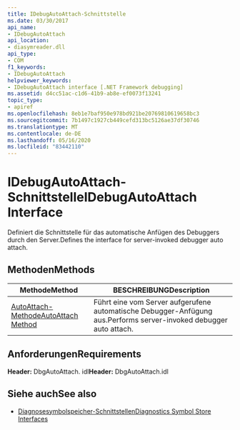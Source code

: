 ```yaml
---
title: IDebugAutoAttach-Schnittstelle
ms.date: 03/30/2017
api_name:
- IDebugAutoAttach
api_location:
- diasymreader.dll
api_type:
- COM
f1_keywords:
- IDebugAutoAttach
helpviewer_keywords:
- IDebugAutoAttach interface [.NET Framework debugging]
ms.assetid: d4cc51ac-c1d6-41b9-ab8e-ef0073f13241
topic_type:
- apiref
ms.openlocfilehash: 8eb1e7baf950e978bd921be20769810619658bc3
ms.sourcegitcommit: 7b1497c1927cb449cefd313bc5126ae37df30746
ms.translationtype: MT
ms.contentlocale: de-DE
ms.lasthandoff: 05/16/2020
ms.locfileid: "83442110"
---
```

# <a name="idebugautoattach-interface"></a><span data-ttu-id="f0c82-102">IDebugAutoAttach-Schnittstelle</span><span class="sxs-lookup"><span data-stu-id="f0c82-102">IDebugAutoAttach Interface</span></span>
<span data-ttu-id="f0c82-103">Definiert die Schnittstelle für das automatische Anfügen des Debuggers durch den Server.</span><span class="sxs-lookup"><span data-stu-id="f0c82-103">Defines the interface for server-invoked debugger auto attach.</span></span>  
  
## <a name="methods"></a><span data-ttu-id="f0c82-104">Methoden</span><span class="sxs-lookup"><span data-stu-id="f0c82-104">Methods</span></span>  
  
|<span data-ttu-id="f0c82-105">Methode</span><span class="sxs-lookup"><span data-stu-id="f0c82-105">Method</span></span>|<span data-ttu-id="f0c82-106">BESCHREIBUNG</span><span class="sxs-lookup"><span data-stu-id="f0c82-106">Description</span></span>|  
|------------|-----------------|  
|[<span data-ttu-id="f0c82-107">AutoAttach-Methode</span><span class="sxs-lookup"><span data-stu-id="f0c82-107">AutoAttach Method</span></span>](idebugautoattach-autoattach-method.md)|<span data-ttu-id="f0c82-108">Führt eine vom Server aufgerufene automatische Debugger-Anfügung aus.</span><span class="sxs-lookup"><span data-stu-id="f0c82-108">Performs server-invoked debugger auto attach.</span></span>|  
  
## <a name="requirements"></a><span data-ttu-id="f0c82-109">Anforderungen</span><span class="sxs-lookup"><span data-stu-id="f0c82-109">Requirements</span></span>  
 <span data-ttu-id="f0c82-110">**Header:** DbgAutoAttach. idl</span><span class="sxs-lookup"><span data-stu-id="f0c82-110">**Header:** DbgAutoAttach.idl</span></span>  
  
## <a name="see-also"></a><span data-ttu-id="f0c82-111">Siehe auch</span><span class="sxs-lookup"><span data-stu-id="f0c82-111">See also</span></span>

- [<span data-ttu-id="f0c82-112">Diagnosesymbolspeicher-Schnittstellen</span><span class="sxs-lookup"><span data-stu-id="f0c82-112">Diagnostics Symbol Store Interfaces</span></span>](diagnostics-symbol-store-interfaces.md)

